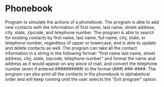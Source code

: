 # Phonebook
Program to simulate the actions of a phonebook.  The program is able to add new contacts with the information of first name, last name, 
street address, city, state, zipcode, and telephone number.  The program is able to search for existing contacts by first name, last name, 
full name, city, state, or telephone number, regardless of upper or lowercase, and is able to update and delete contacts as well.  The 
program can take all the contact information in a string in the following format: "first name last name, street address, city, state, 
zipcode, telephone number" and format the name and address as it would appear on any piece of mail, and convert the telephone number (even if entered ##########) to the format (###) ###-####.  The program can also print all the contacts in the phonebook in alphabetical order and will keep running until the user selects the "Exit program" option.
